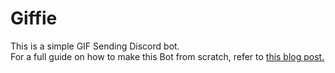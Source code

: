 # Giffie
This is a simple GIF Sending Discord bot.<br>
For a full guide on how to make this Bot from scratch, refer to [this blog post.](https://dev.to/hbeh/creating-a-gif-sending-discord-bot-with-golang-4l2j)
